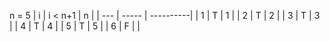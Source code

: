 n = 5
| i   | i < n+1 | n         | 
| --- | -----   | ----------| 
| 1   | T       | 1         | 
| 2   | T       | 2         | 
| 3   | T       | 3         | 
| 4   | T       | 4         | 
| 5   | T       | 5         | 
| 6   | F       |           | 
